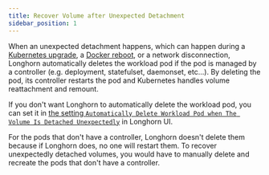```yaml
---
title: Recover Volume after Unexpected Detachment
sidebar_position: 1
---
```


<head>
  <link rel="canonical" href="https://main--longhornio-docusaurus.netlify.app/high-availability/recover-volume"/>
</head>

When an unexpected detachment happens, which can happen during a [Kubernetes upgrade](https://github.com/longhorn/longhorn/issues/703), a [Docker reboot](https://github.com/longhorn/longhorn/issues/686), or a network disconnection,
Longhorn automatically deletes the workload pod if the pod is managed by a controller (e.g. deployment, statefulset, daemonset, etc...).
By deleting the pod, its controller restarts the pod and Kubernetes handles volume reattachment and remount.

If you don't want Longhorn to automatically delete the workload pod, you can set it in [the setting `Automatically Delete Workload Pod when The Volume Is Detached Unexpectedly`](../references/settings#automatically-delete-workload-pod-when-the-volume-is-detached-unexpectedly) in Longhorn UI.

For the pods that don't have a controller, Longhorn doesn't delete them because if Longhorn does, no one will restart them.
To recover unexpectedly detached volumes, you would have to manually delete and recreate the pods that don't have a controller.
